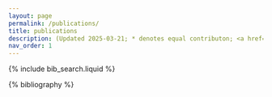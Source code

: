 ```yaml
---
layout: page
permalink: /publications/
title: publications
description: (Updated 2025-03-21; * denotes equal contributon; <a href="https://scholar.google.com/citations?user=9uWgjIUAAAAJ&hl=en">Google Scholar</a>)
nav_order: 1
---
```


<!-- _pages/publications.md -->

<!-- Bibsearch Feature -->

{% include bib_search.liquid %}

<div class="publications">

{% bibliography %}

</div>
